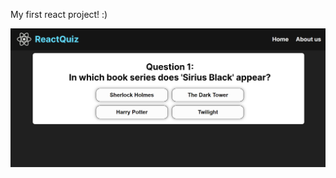 My first react project! :)

![quiz-demo](https://github.com/Galing1234/ReactQuiz/blob/main/public/images/quiz-demo.png?raw=true)

